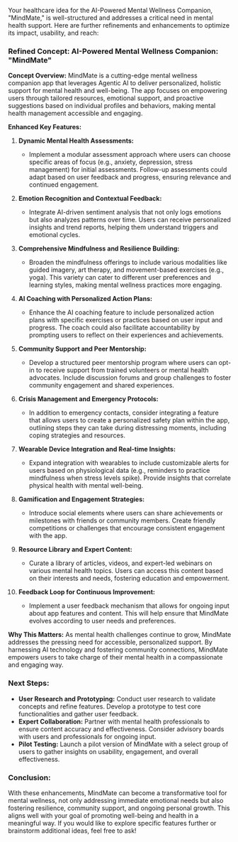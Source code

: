 Your healthcare idea for the AI-Powered Mental Wellness Companion, "MindMate," is well-structured and addresses a critical need in mental health support. Here are further refinements and enhancements to optimize its impact, usability, and reach:

### **Refined Concept: AI-Powered Mental Wellness Companion: "MindMate"**

**Concept Overview:**
MindMate is a cutting-edge mental wellness companion app that leverages Agentic AI to deliver personalized, holistic support for mental health and well-being. The app focuses on empowering users through tailored resources, emotional support, and proactive suggestions based on individual profiles and behaviors, making mental health management accessible and engaging.

**Enhanced Key Features:**

1. **Dynamic Mental Health Assessments:**
   - Implement a modular assessment approach where users can choose specific areas of focus (e.g., anxiety, depression, stress management) for initial assessments. Follow-up assessments could adapt based on user feedback and progress, ensuring relevance and continued engagement.

2. **Emotion Recognition and Contextual Feedback:**
   - Integrate AI-driven sentiment analysis that not only logs emotions but also analyzes patterns over time. Users can receive personalized insights and trend reports, helping them understand triggers and emotional cycles.

3. **Comprehensive Mindfulness and Resilience Building:**
   - Broaden the mindfulness offerings to include various modalities like guided imagery, art therapy, and movement-based exercises (e.g., yoga). This variety can cater to different user preferences and learning styles, making mental wellness practices more engaging.

4. **AI Coaching with Personalized Action Plans:**
   - Enhance the AI coaching feature to include personalized action plans with specific exercises or practices based on user input and progress. The coach could also facilitate accountability by prompting users to reflect on their experiences and achievements.

5. **Community Support and Peer Mentorship:**
   - Develop a structured peer mentorship program where users can opt-in to receive support from trained volunteers or mental health advocates. Include discussion forums and group challenges to foster community engagement and shared experiences.

6. **Crisis Management and Emergency Protocols:**
   - In addition to emergency contacts, consider integrating a feature that allows users to create a personalized safety plan within the app, outlining steps they can take during distressing moments, including coping strategies and resources.

7. **Wearable Device Integration and Real-time Insights:**
   - Expand integration with wearables to include customizable alerts for users based on physiological data (e.g., reminders to practice mindfulness when stress levels spike). Provide insights that correlate physical health with mental well-being.

8. **Gamification and Engagement Strategies:**
   - Introduce social elements where users can share achievements or milestones with friends or community members. Create friendly competitions or challenges that encourage consistent engagement with the app.

9. **Resource Library and Expert Content:**
   - Curate a library of articles, videos, and expert-led webinars on various mental health topics. Users can access this content based on their interests and needs, fostering education and empowerment.

10. **Feedback Loop for Continuous Improvement:**
    - Implement a user feedback mechanism that allows for ongoing input about app features and content. This will help ensure that MindMate evolves according to user needs and preferences.

**Why This Matters:**
As mental health challenges continue to grow, MindMate addresses the pressing need for accessible, personalized support. By harnessing AI technology and fostering community connections, MindMate empowers users to take charge of their mental health in a compassionate and engaging way.

### Next Steps:
- **User Research and Prototyping:** Conduct user research to validate concepts and refine features. Develop a prototype to test core functionalities and gather user feedback.
- **Expert Collaboration:** Partner with mental health professionals to ensure content accuracy and effectiveness. Consider advisory boards with users and professionals for ongoing input.
- **Pilot Testing:** Launch a pilot version of MindMate with a select group of users to gather insights on usability, engagement, and overall effectiveness.

### Conclusion:
With these enhancements, MindMate can become a transformative tool for mental wellness, not only addressing immediate emotional needs but also fostering resilience, community support, and ongoing personal growth. This aligns well with your goal of promoting well-being and health in a meaningful way. If you would like to explore specific features further or brainstorm additional ideas, feel free to ask!